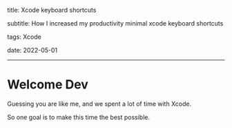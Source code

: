 title: Xcode keyboard shortcuts

subtitle: How I increased my productivity minimal xcode keyboard shortcuts

tags: Xcode

date: 2022-05-01

---

# Welcome Dev

Guessing you are like me, and we spent a lot of time with Xcode.

So one goal is to make this time the best possible.

